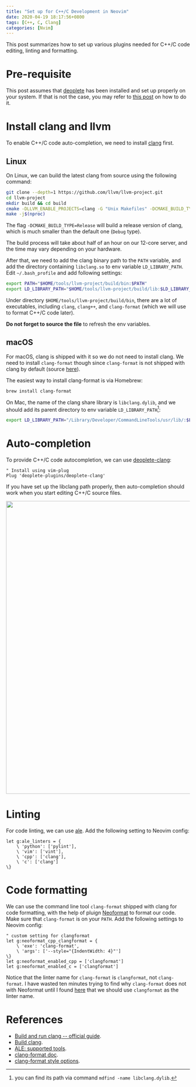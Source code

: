 ```yaml
---
title: "Set up for C++/C Development in Neovim"
date: 2020-04-19 18:17:56+0800
tags: [C++, C, Clang]
categories: [Nvim]
---
```


This post summarizes how to set up various plugins needed for C++/C code
editing, linting and formatting.

<!--more-->

# Pre-requisite

This post assumes that [deoplete](https://github.com/Shougo/deoplete.nvim) has
been installed and set up properly on your system. If that is not the case, you
may refer to [this post](https://jdhao.github.io/2019/06/06/nvim_deoplete_settings/)
on how to do it.

# Install clang and llvm

To enable C++/C code auto-completion, we need to install [clang](https://clang.llvm.org/) first.

## Linux

On Linux, we can build the latest clang from source using the following
command:

```bash
git clone --depth=1 https://github.com/llvm/llvm-project.git
cd llvm-project
mkdir build && cd build
cmake -DLLVM_ENABLE_PROJECTS=clang -G "Unix Makefiles" -DCMAKE_BUILD_TYPE=Release  ../llvm
make -j$(nproc)
```

The flag `-DCMAKE_BUILD_TYPE=Release` will build a release version of clang,
which is much smaller than the default one (`Debug` type).

The build process will take about half of an hour on our 12-core server, and
the time may vary depending on your hardware.

After that, we need to add the clang binary path to the `PATH` variable, and
add the directory containing `libclang.so` to env variable `LD_LIBRARY_PATH`.
Edit `~/.bash_profile` and add following settings:

```bash
export PATH="$HOME/tools/llvm-project/build/bin:$PATH"
export LD_LIBRARY_PATH="$HOME/tools/llvm-project/build/lib:$LD_LIBRARY_PATH"
```

Under directory `$HOME/tools/llvm-project/build/bin`, there are a lot of
executables, including `clang`, `clang++`, and `clang-format` (which we will
use to format C++/C code later).

**Do not forget to source the file** to refresh the env variables.

## macOS

For macOS, clang is shipped with it so we do not need to install clang. We need
to install `clang-format` though since `clang-format` is not shipped with clang
by default (source [here](https://stackoverflow.com/a/21192263/6064933)).

The easiest way to install clang-format is via Homebrew:

```bash
brew install clang-format
```

On Mac, the name of the clang share library is `libclang.dylib`, and we should
add its parent directory to env variable `LD_LIBRARY_PATH`[^1]:

```bash
export LD_LIBRARY_PATH="/Library/Developer/CommandLineTools/usr/lib/:$LD_LIBRARY_PATH"
```

# Auto-completion

To provide C++/C code autocompletion, we can use
[deoplete-clang](https://github.com/deoplete-plugins/deoplete-clang):

```vim
" Install using vim-plug
Plug 'deoplete-plugins/deoplete-clang'
```

If you have set up the libclang path properly, then auto-completion should work
when you start editing C++/C source files.

<p align="center">
<img src="https://blog-resource-1257868508.file.myqcloud.com/clang_autocompletion_cpp.jpg" width="800">
</p>

# Linting

For code linting, we can use [ale](https://github.com/dense-analysis/ale). Add
the following setting to Neovim config:

```vim
let g:ale_linters = {
    \ 'python': ['pylint'],
    \ 'vim': ['vint'],
    \ 'cpp': ['clang'],
    \ 'c': ['clang']
\}
```

# Code formatting

We can use the command line tool `clang-format` shipped with clang for code
formatting, with the help of pluign
[Neoformat](https://github.com/sbdchd/neoformat) to format our code. Make sure
that `clang-format` is on your `PATH`. Add the following settings to Neovim
config:

```vim
" custom setting for clangformat
let g:neoformat_cpp_clangformat = {
    \ 'exe': 'clang-format',
    \ 'args': ['--style="{IndentWidth: 4}"']
\}
let g:neoformat_enabled_cpp = ['clangformat']
let g:neoformat_enabled_c = ['clangformat']
```

Notice that the linter name for `clang-format` is `clangformat`, not
`clang-format`. I have wasted ten minutes trying to find why `clang-format`
does not with Neoformat until I found [here](https://github.com/sbdchd/neoformat/issues/234)
that we should use `clangformat` as the linter name.

# References

+ [Build and run clang -- official guide](https://clang.llvm.org/get_started.html).
+ [Build clang](https://shaharmike.com/cpp/build-clang/).
+ [ALE: supported tools](https://github.com/dense-analysis/ale/blob/master/supported-tools.md).
+ [clang-format doc](https://clang.llvm.org/docs/ClangFormat.html).
+ [clang-format style options](https://clang.llvm.org/docs/ClangFormatStyleOptions.html#).

[^1]: you can find its path via command `mdfind -name libclang.dylib`.
